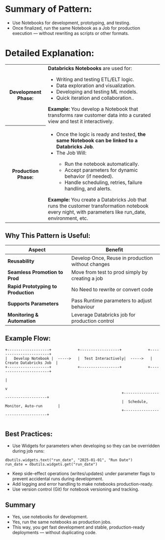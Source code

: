 # Summary of Pattern:

* Use Notebooks for development, prototyping, and testing.
* Once finalized, run the same Notebook as a Job for production execution — without rewriting as scripts or other formats.


# Detailed Explanation:
<table>
  <tr>
    <th>Development Phase:</th>
    <td><b>Databricks Notebooks</b> are used for:
<ul>
  <li>Writing and testing ETL/ELT logic.</li>
  <li>Data exploration and visualization.</li>
  <li>Developing and testing ML models.</li>
  <li>Quick iteration and collaboration..</li>
  </ul>
  <b>Example:</b>
  You develop a Notebook that transforms raw customer data into a curated view and test it interactively.
</td>

  </tr>
 <tr>
    <th>Production Phase:</th>
    <td>
      <ul>
        <li>Once the logic is ready and tested, <b>the same Notebook can be linked to a Databricks Job</b>.</li>
        <li> The Job Will: </li>
        <ul>
          <li>Run the notebook automatically.</li>
          <li>Accept parameters for dynamic behavior (if needed).</li>
          <li>Handle scheduling, retries, failure handling, and alerts.</li>
        </ul>
     </ul>
      <b>Example:</b>
      You create a Databricks Job that runs the customer transformation notebook every night, with parameters like run_date, environment, etc.
    </td>
 </tr>

</table>

## Why This Pattern is Useful:

| Aspect     |Benefit                 |
|------------|------------------------|
| **Reusability**  | Develop Once, Reuse in production without changes   |
| **Seamless Promotion to Prod**  | Move from test to prod simply by creating a job   |
| **Rapid Prototyping to Production**  | No Need to rewrite or convert code |
| **Supports Parameters**  | Pass Runtime parameters to adjust behaviour|
| **Monitoring & Automation**  | Leverage Databricks job for production control |



##  Example Flow:

```
+-------------------+            +------------------+            +------------------------+
|   Develop Notebook |  ----->   |  Test Interactively|  ----->   |  Create Databricks Job  |
+-------------------+            +------------------+            +------------------------+
                                                                         |
                                                                         v
                                                     +-----------------------------------+
                                                     |  Schedule, Monitor, Auto-run       |
                                                     +-----------------------------------+


```
## Best Practices:

* Use Widgets for parameters when developing so they can be overridden during job runs:

```
dbutils.widgets.text("run_date", "2025-01-01", "Run Date")
run_date = dbutils.widgets.get("run_date")
```

* Keep side-effect operations (writes/updates) under parameter flags to prevent accidental runs during development.
* Add logging and error handling to make notebooks production-ready.
* Use version control (Git) for notebook versioning and tracking.

## Summary

* Yes, use notebooks for development.
* Yes, run the same notebooks as production jobs.
* This way, you get fast development and stable, production-ready deployments — without duplicating code.

